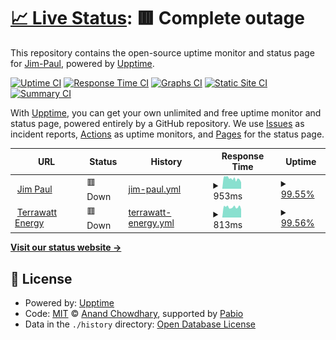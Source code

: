 # [📈 Live Status](https://Jim-Paul.github.io/Upptime-Status): <!--live status--> **🟥 Complete outage**

This repository contains the open-source uptime monitor and status page for [Jim-Paul](https://Jim-Paul.github.io/Upptime-Status), powered by [Upptime](https://github.com/upptime/upptime).

[![Uptime CI](https://github.com/Jim-Paul/Upptime-Status/workflows/Uptime%20CI/badge.svg)](https://github.com/Jim-Paul/Upptime-Status/actions?query=workflow%3A%22Uptime+CI%22)
[![Response Time CI](https://github.com/Jim-Paul/Upptime-Status/workflows/Response%20Time%20CI/badge.svg)](https://github.com/Jim-Paul/Upptime-Status/actions?query=workflow%3A%22Response+Time+CI%22)
[![Graphs CI](https://github.com/Jim-Paul/Upptime-Status/workflows/Graphs%20CI/badge.svg)](https://github.com/Jim-Paul/Upptime-Status/actions?query=workflow%3A%22Graphs+CI%22)
[![Static Site CI](https://github.com/Jim-Paul/Upptime-Status/workflows/Static%20Site%20CI/badge.svg)](https://github.com/Jim-Paul/Upptime-Status/actions?query=workflow%3A%22Static+Site+CI%22)
[![Summary CI](https://github.com/Jim-Paul/Upptime-Status/workflows/Summary%20CI/badge.svg)](https://github.com/Jim-Paul/Upptime-Status/actions?query=workflow%3A%22Summary+CI%22)

With [Upptime](https://upptime.js.org), you can get your own unlimited and free uptime monitor and status page, powered entirely by a GitHub repository. We use [Issues](https://github.com/Jim-Paul/Upptime-Status/issues) as incident reports, [Actions](https://github.com/Jim-Paul/Upptime-Status/actions) as uptime monitors, and [Pages](https://Jim-Paul.github.io/Upptime-Status) for the status page.

<!--start: status pages-->
<!-- This summary is generated by Upptime (https://github.com/upptime/upptime) -->
<!-- Do not edit this manually, your changes will be overwritten -->
<!-- prettier-ignore -->
| URL | Status | History | Response Time | Uptime |
| --- | ------ | ------- | ------------- | ------ |
| <img alt="" src="https://icons.duckduckgo.com/ip3/jimpaul.ng.ico" height="13"> [Jim Paul](https://jimpaul.ng) | 🟥 Down | [jim-paul.yml](https://github.com/Quantumica-ltd/Upptime-Status/commits/HEAD/history/jim-paul.yml) | <details><summary><img alt="Response time graph" src="./graphs/jim-paul/response-time-week.png" height="20"> 953ms</summary><br><a href="https://status.quantumica.io/history/jim-paul"><img alt="Response time 1081" src="https://img.shields.io/endpoint?url=https%3A%2F%2Fraw.githubusercontent.com%2FQuantumica-ltd%2FUpptime-Status%2FHEAD%2Fapi%2Fjim-paul%2Fresponse-time.json"></a><br><a href="https://status.quantumica.io/history/jim-paul"><img alt="24-hour response time 738" src="https://img.shields.io/endpoint?url=https%3A%2F%2Fraw.githubusercontent.com%2FQuantumica-ltd%2FUpptime-Status%2FHEAD%2Fapi%2Fjim-paul%2Fresponse-time-day.json"></a><br><a href="https://status.quantumica.io/history/jim-paul"><img alt="7-day response time 953" src="https://img.shields.io/endpoint?url=https%3A%2F%2Fraw.githubusercontent.com%2FQuantumica-ltd%2FUpptime-Status%2FHEAD%2Fapi%2Fjim-paul%2Fresponse-time-week.json"></a><br><a href="https://status.quantumica.io/history/jim-paul"><img alt="30-day response time 1026" src="https://img.shields.io/endpoint?url=https%3A%2F%2Fraw.githubusercontent.com%2FQuantumica-ltd%2FUpptime-Status%2FHEAD%2Fapi%2Fjim-paul%2Fresponse-time-month.json"></a><br><a href="https://status.quantumica.io/history/jim-paul"><img alt="1-year response time 1081" src="https://img.shields.io/endpoint?url=https%3A%2F%2Fraw.githubusercontent.com%2FQuantumica-ltd%2FUpptime-Status%2FHEAD%2Fapi%2Fjim-paul%2Fresponse-time-year.json"></a></details> | <details><summary><a href="https://status.quantumica.io/history/jim-paul">99.55%</a></summary><a href="https://status.quantumica.io/history/jim-paul"><img alt="All-time uptime 98.28%" src="https://img.shields.io/endpoint?url=https%3A%2F%2Fraw.githubusercontent.com%2FQuantumica-ltd%2FUpptime-Status%2FHEAD%2Fapi%2Fjim-paul%2Fuptime.json"></a><br><a href="https://status.quantumica.io/history/jim-paul"><img alt="24-hour uptime 99.96%" src="https://img.shields.io/endpoint?url=https%3A%2F%2Fraw.githubusercontent.com%2FQuantumica-ltd%2FUpptime-Status%2FHEAD%2Fapi%2Fjim-paul%2Fuptime-day.json"></a><br><a href="https://status.quantumica.io/history/jim-paul"><img alt="7-day uptime 99.55%" src="https://img.shields.io/endpoint?url=https%3A%2F%2Fraw.githubusercontent.com%2FQuantumica-ltd%2FUpptime-Status%2FHEAD%2Fapi%2Fjim-paul%2Fuptime-week.json"></a><br><a href="https://status.quantumica.io/history/jim-paul"><img alt="30-day uptime 99.86%" src="https://img.shields.io/endpoint?url=https%3A%2F%2Fraw.githubusercontent.com%2FQuantumica-ltd%2FUpptime-Status%2FHEAD%2Fapi%2Fjim-paul%2Fuptime-month.json"></a><br><a href="https://status.quantumica.io/history/jim-paul"><img alt="1-year uptime 98.28%" src="https://img.shields.io/endpoint?url=https%3A%2F%2Fraw.githubusercontent.com%2FQuantumica-ltd%2FUpptime-Status%2FHEAD%2Fapi%2Fjim-paul%2Fuptime-year.json"></a></details>
| <img alt="" src="https://icons.duckduckgo.com/ip3/terrawattenergy.io.ico" height="13"> [Terrawatt Energy](https://terrawattenergy.io) | 🟥 Down | [terrawatt-energy.yml](https://github.com/Quantumica-ltd/Upptime-Status/commits/HEAD/history/terrawatt-energy.yml) | <details><summary><img alt="Response time graph" src="./graphs/terrawatt-energy/response-time-week.png" height="20"> 813ms</summary><br><a href="https://status.quantumica.io/history/terrawatt-energy"><img alt="Response time 819" src="https://img.shields.io/endpoint?url=https%3A%2F%2Fraw.githubusercontent.com%2FQuantumica-ltd%2FUpptime-Status%2FHEAD%2Fapi%2Fterrawatt-energy%2Fresponse-time.json"></a><br><a href="https://status.quantumica.io/history/terrawatt-energy"><img alt="24-hour response time 795" src="https://img.shields.io/endpoint?url=https%3A%2F%2Fraw.githubusercontent.com%2FQuantumica-ltd%2FUpptime-Status%2FHEAD%2Fapi%2Fterrawatt-energy%2Fresponse-time-day.json"></a><br><a href="https://status.quantumica.io/history/terrawatt-energy"><img alt="7-day response time 813" src="https://img.shields.io/endpoint?url=https%3A%2F%2Fraw.githubusercontent.com%2FQuantumica-ltd%2FUpptime-Status%2FHEAD%2Fapi%2Fterrawatt-energy%2Fresponse-time-week.json"></a><br><a href="https://status.quantumica.io/history/terrawatt-energy"><img alt="30-day response time 846" src="https://img.shields.io/endpoint?url=https%3A%2F%2Fraw.githubusercontent.com%2FQuantumica-ltd%2FUpptime-Status%2FHEAD%2Fapi%2Fterrawatt-energy%2Fresponse-time-month.json"></a><br><a href="https://status.quantumica.io/history/terrawatt-energy"><img alt="1-year response time 819" src="https://img.shields.io/endpoint?url=https%3A%2F%2Fraw.githubusercontent.com%2FQuantumica-ltd%2FUpptime-Status%2FHEAD%2Fapi%2Fterrawatt-energy%2Fresponse-time-year.json"></a></details> | <details><summary><a href="https://status.quantumica.io/history/terrawatt-energy">99.56%</a></summary><a href="https://status.quantumica.io/history/terrawatt-energy"><img alt="All-time uptime 99.88%" src="https://img.shields.io/endpoint?url=https%3A%2F%2Fraw.githubusercontent.com%2FQuantumica-ltd%2FUpptime-Status%2FHEAD%2Fapi%2Fterrawatt-energy%2Fuptime.json"></a><br><a href="https://status.quantumica.io/history/terrawatt-energy"><img alt="24-hour uptime 100.00%" src="https://img.shields.io/endpoint?url=https%3A%2F%2Fraw.githubusercontent.com%2FQuantumica-ltd%2FUpptime-Status%2FHEAD%2Fapi%2Fterrawatt-energy%2Fuptime-day.json"></a><br><a href="https://status.quantumica.io/history/terrawatt-energy"><img alt="7-day uptime 99.56%" src="https://img.shields.io/endpoint?url=https%3A%2F%2Fraw.githubusercontent.com%2FQuantumica-ltd%2FUpptime-Status%2FHEAD%2Fapi%2Fterrawatt-energy%2Fuptime-week.json"></a><br><a href="https://status.quantumica.io/history/terrawatt-energy"><img alt="30-day uptime 99.90%" src="https://img.shields.io/endpoint?url=https%3A%2F%2Fraw.githubusercontent.com%2FQuantumica-ltd%2FUpptime-Status%2FHEAD%2Fapi%2Fterrawatt-energy%2Fuptime-month.json"></a><br><a href="https://status.quantumica.io/history/terrawatt-energy"><img alt="1-year uptime 99.88%" src="https://img.shields.io/endpoint?url=https%3A%2F%2Fraw.githubusercontent.com%2FQuantumica-ltd%2FUpptime-Status%2FHEAD%2Fapi%2Fterrawatt-energy%2Fuptime-year.json"></a></details>

<!--end: status pages-->

[**Visit our status website →**](https://Jim-Paul.github.io/Upptime-Status)

## 📄 License

- Powered by: [Upptime](https://github.com/upptime/upptime)
- Code: [MIT](./LICENSE) © [Anand Chowdhary](https://anandchowdhary.com), supported by [Pabio](https://pabio.com)
- Data in the `./history` directory: [Open Database License](https://opendatacommons.org/licenses/odbl/1-0/)
